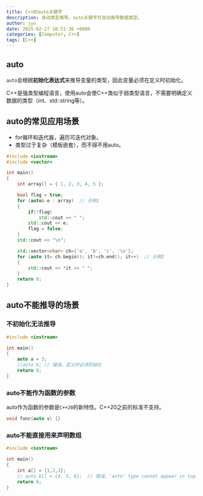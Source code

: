 ```yaml
---
title: C++的auto关键字
description: 自动类型推导。auto关键字可自动推导数据类型。
author: jyu
date: 2025-02-27 10:51:36 +0800
categories: [Computer, C++]
tags: [C++]
---
```


## auto

`auto`会根据**初始化表达式**来推导变量的类型，因此变量必须在定义时初始化。

C++是强类型编程语言，使用auto会使C++类似于弱类型语言，不需要明确定义数据的类型（int、std::string等）。

## auto的常见应用场景

- for循环和迭代器，遍历可迭代对象。
- 类型过于复杂（模板嵌套），而不得不用auto。

```cpp
#include <iostream>
#include <vector>

int main()
{
	int array[] = { 1, 2, 3, 4, 5 };

    bool flag = true;
	for (auto& e : array)  // 示例1
	{
        if(!flag)
		    std::cout << " ";
		std::cout << e;
        flag = false;
	}
    std::cout << "\n";

    std::vector<char> ch={'a', 'b', 'c', '\n'};
    for (auto it= ch.begin(); it!=ch.end(); it++)  // 示例2
	{
		std::cout << *it << " ";
	}
    return 0;
}
```

## auto不能推导的场景

### 不初始化无法推导

```cpp
#include <iostream>

int main()
{
    auto a = 3;
    //auto b; // 错误。定义时必须初始化
    return 0;
}
```

### auto不能作为函数的参数

auto作为函数的参数是`C++20`的新特性。C++20之前的标准不支持。

```cpp
void func(auto v) {}
```

### auto不能直接用来声明数组

```cpp
#include <iostream>

int main()
{
    int a[] = {1,2,3};
    // auto b[] = {4, 5, 6};  // 错误。'auto' type cannot appear in top-level array type
    return 0;
}
```
